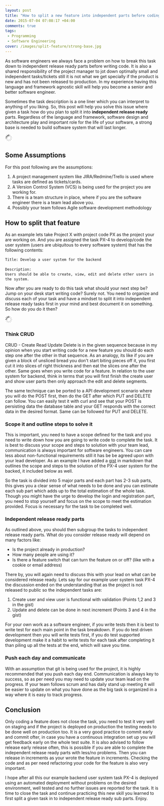 ```yaml
---
layout: post
title: "How to split a new feature into independent parts before coding it"
date: 2015-07-04 07:08:17 +04:00
comments: true
tags: 
 - Programming
 - Software Engineering
cover: /images/split-feature/strong-base.jpg
---
```


As software engineers we always face a problem on how to break this task down to independent release ready parts before
writing code. It is also a shared responsibility of the project manager to jot down optimally small and independent
tasks/tickets still it is not what we get specially if the product is new and has not been released to production. In my
experience having this language and framework agnostic skill will help you become a senior and better software engineer.

Sometimes the task description is a one liner which you can interpret to anything of you liking. So, this post will help 
you solve this issue where given a task how do you plan to split it into **independent release ready** parts. Regardless of 
the language and framework, software design and architecture play and important role for the life of your software, 
a strong base is needed to build software system that will last longer.

<img class="center" src="/images/generic/loading.gif" data-echo="/images/split-feature/strong-base.jpg" title="A strong base for longer lasting software system" alt="A strong base for longer lasting software system">
<!-- more -->

## Some Assumptions

For this post following are the assumptions:

1. A project management system like JIRA/Redmine/Trello is used where tasks are defined as tickets/cards.
1. A Version Control System (VCS) is being used for the project you are working for.
1. There is a team structure in place, where if you are the software engineer there is a team lead above you.
1. Possibly your team follows Agile software development methodology
 
## How to split that feature

As an example lets take Project X with project code PX as the project your are working on. And you are assigned the task
PX-4 to develop/code the user system (users are ubiquitous to every software system) that has the following contents:

```
Title: Develop a user system for the backend

Description: 
Users should be able to create, view, edit and delete other users in the system.
```

Now after you are ready to do this task what should your next step be? Jump on your desk start writing code? Surely not.
You need to organize and discuss each of your task and have a mindset to split it into independent release ready tasks
first in your mind and best document it on something. So how do you do it then?

<img class="center" src="/images/generic/loading.gif" data-echo="/images/split-feature/un-tangle.jpg" title="Untangle and organize your task" alt="Untangle and organize your task">

### Think CRUD

CRUD - Create Read Update Delete is in the given sequence because in my opinion when you start writing code for a new
feature you should do each step one after the other in that sequence. As an analogy, its like if you are given a block
of unsliced bread you don't start biting pieces off it, you first cut it into slices of right thickness and then eat the
slices one after the other. Same goes when you write code for a feature. In relation to the user system for backend, think
in terms that you will first finish the create user and show user parts then only approach the edit and delete segments.
 
The same technique can be ported to a API development scenario where you will do the POST first, then do the GET after
which PUT and DELETE can follow. You can easily test it with curl and see that your POST is persisting data the database
table and your GET responds with the correct data in the desired format. Same can be followed for PUT and DELETE.

### Scope it and outline steps to solve it

This is important, you need to have a scope defined for the task and you need to write down how you are going to write
code to complete the task. It is best to discuss your scope and steps to solution with your team lead, communication is
always important for software engineers. You can care less about non-functional requirements still it has be be agreed 
upon with your lead developer. As an example I have added a [gist](http://bit.ly/1IAbO3t) in markdown that outlines the 
scope and steps to the solution of the PX-4 user system for the backed, it included below as well.

<script src="https://gist.github.com/geshan/3efdf863612f540691de.js"></script>

So the task is divided into 5 major parts and each part has 2-3 sub parts, this gives you a clear sense of what needs 
to be done and you can estimate each sub part which adds up to the total estimation of the whole task. 
Though you might have the urge to develop the login and registration part, you need to stop yourself and focus on the
scope to meet the estimation provided. Focus is necessary for the task to be completed well.

### Independent release ready parts

As outlined above, you should then subgroup the tasks to independent release ready parts. What do you consider release 
ready will depend on many factors like: 

* Is the project already in production?
* How many people are using it?
* Is there a feature switch that can turn the feature on or off? (like with a cookie or email address)

There by, you will again need to discuss this with your lead on what can be considered release ready. Lets say for our
example user system task PX-4 the discussion ended on the understanding that as the project is not released to public
so the independent tasks are:

1. Create user and view user is functional with validation (Points 1,2 and 3 in the gist)
2. Update and delete can be done in next increment (Points 3 and 4 in the gist)

For your own work as a software engineer, if you write tests then it is best to write test for each main point in the 
task breakdown. If you do test driven development then you will write tests first, if you do test supported development
make it a habit to write tests for each task after completing it than piling up all the tests at the end, which will
save you time.

### Push each day and communicate

With an assumption that git is being used for the project, it is highly recommended that you push each day end. Communication
is always key to success, so as per need you may need to update your team lead on the progress. If your team follows scrum
and has daily stand up meeting it will be easier to update on what you have done as the big task is organized in a way where 
it is easy to track progress.

## Conclusion

Only coding a feature does not close the task, you need to test it very well on staging and if the project is deployed
on production the testing needs to be done well on production too. It is a very good practice to commit early and commit
ofter, in case you have a continuous integration set up you will get feedback early on the whole test suite. It is also
advised to follow release early release often, this is possible if you are able to complete the independent release ready 
parts with less/no problems. Then you can release in increments as your wrote the feature in increments. Checking the code 
and as per need refactoring your code for the feature is also very important.

I hope after all this our example backend user system task PX-4 is deployed using an automated deployment without problems
on the desired environment, well tested and no further issues are reported for the task. It is time to close the task and
continue practicing this new skill you learned to first split a given task in to independent release ready sub parts. Enjoy.
